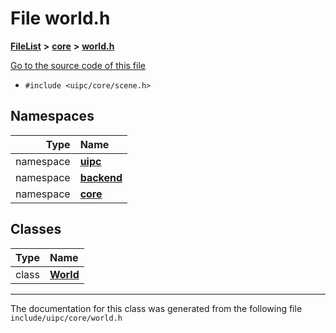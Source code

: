 

# File world.h



[**FileList**](files.md) **>** [**core**](dir_eca9d1283f7cad9ff89c5ab44937d4d9.md) **>** [**world.h**](world_8h.md)

[Go to the source code of this file](world_8h_source.md)



* `#include <uipc/core/scene.h>`













## Namespaces

| Type | Name |
| ---: | :--- |
| namespace | [**uipc**](namespaceuipc.md) <br> |
| namespace | [**backend**](namespaceuipc_1_1backend.md) <br> |
| namespace | [**core**](namespaceuipc_1_1core.md) <br> |


## Classes

| Type | Name |
| ---: | :--- |
| class | [**World**](classuipc_1_1core_1_1_world.md) <br> |



















































------------------------------
The documentation for this class was generated from the following file `include/uipc/core/world.h`

